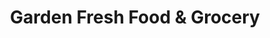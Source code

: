 ---
title: "Garden Fresh Food & Grocery"
url: /vancouver/garden-fresh-food-und-grocery/
shop: Supermarkt
---